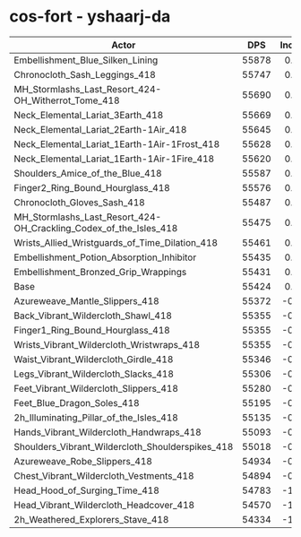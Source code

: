 # cos-fort - yshaarj-da
| Actor | DPS | Increase |
|---|:---:|:---:|
|Embellishment_Blue_Silken_Lining|55878|0.82%|
|Chronocloth_Sash_Leggings_418|55747|0.58%|
|MH_Stormlashs_Last_Resort_424-OH_Witherrot_Tome_418|55690|0.48%|
|Neck_Elemental_Lariat_3Earth_418|55669|0.44%|
|Neck_Elemental_Lariat_2Earth-1Air_418|55645|0.40%|
|Neck_Elemental_Lariat_1Earth-1Air-1Frost_418|55628|0.37%|
|Neck_Elemental_Lariat_1Earth-1Air-1Fire_418|55620|0.35%|
|Shoulders_Amice_of_the_Blue_418|55587|0.29%|
|Finger2_Ring_Bound_Hourglass_418|55576|0.27%|
|Chronocloth_Gloves_Sash_418|55487|0.11%|
|MH_Stormlashs_Last_Resort_424-OH_Crackling_Codex_of_the_Isles_418|55475|0.09%|
|Wrists_Allied_Wristguards_of_Time_Dilation_418|55461|0.07%|
|Embellishment_Potion_Absorption_Inhibitor|55435|0.02%|
|Embellishment_Bronzed_Grip_Wrappings|55431|0.01%|
|Base|55424|0.00%|
|Azureweave_Mantle_Slippers_418|55372|-0.09%|
|Back_Vibrant_Wildercloth_Shawl_418|55355|-0.12%|
|Finger1_Ring_Bound_Hourglass_418|55355|-0.12%|
|Wrists_Vibrant_Wildercloth_Wristwraps_418|55355|-0.12%|
|Waist_Vibrant_Wildercloth_Girdle_418|55346|-0.14%|
|Legs_Vibrant_Wildercloth_Slacks_418|55306|-0.21%|
|Feet_Vibrant_Wildercloth_Slippers_418|55280|-0.26%|
|Feet_Blue_Dragon_Soles_418|55195|-0.41%|
|2h_Illuminating_Pillar_of_the_Isles_418|55135|-0.52%|
|Hands_Vibrant_Wildercloth_Handwraps_418|55093|-0.60%|
|Shoulders_Vibrant_Wildercloth_Shoulderspikes_418|55018|-0.73%|
|Azureweave_Robe_Slippers_418|54934|-0.88%|
|Chest_Vibrant_Wildercloth_Vestments_418|54894|-0.96%|
|Head_Hood_of_Surging_Time_418|54783|-1.16%|
|Head_Vibrant_Wildercloth_Headcover_418|54570|-1.54%|
|2h_Weathered_Explorers_Stave_418|54334|-1.97%|
